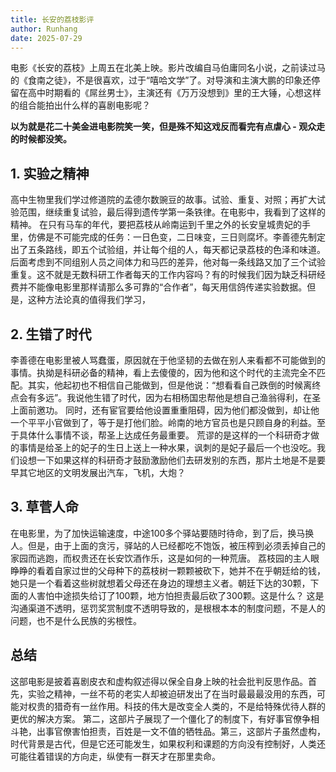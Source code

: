 ```yaml
---
title: 长安的荔枝影评
author: Runhang 
date: 2025-07-29
---
```



电影《长安的荔枝》上周五在北美上映。影片改编自马伯庸同名小说，之前读过马的《食南之徒》，不是很喜欢，过于“嘻哈文学”了。对导演和主演大鹏的印象还停留在高中时期看的《屌丝男士》，主演还有《万万没想到》里的王大锤，心想这样的组合能拍出什么样的喜剧电影呢？

**以为就是花二十美金进电影院笑一笑，但是殊不知这戏反而看完有点虐心 - 观众走的时候都没笑。**

## 1. 实验之精神 
高中生物里我们学过修道院的孟德尔数豌豆的故事。试验、重复、对照；再扩大试验范围，继续重复试验，最后得到遗传学第一条铁律。在电影中，我看到了这样的精神。
在只有马车的年代，要把荔枝从岭南运到千里之外的长安皇城贵妃的手里，仿佛是不可能完成的任务：一日色变，二日味变，三日则腐坏。李善德先制定出了五条路线，即五个试验组，并让每个组的人，每天都记录荔枝的色泽和味道。
后面考虑到不同组别人员之间体力和马匹的差异，他对每一条线路又加了三个试验重复。这不就是无数科研工作者每天的工作内容吗？有的时候我们因为缺乏科研经费并不能像电影里那样请那么多可靠的“合作者”，每天用信鸽传递实验数据。但是，这种方法论真的值得我们学习，

## 2. 生错了时代
李善德在电影里被人骂蠢蛋，原因就在于他坚韧的去做在别人来看都不可能做到的事情。执拗是科研必备的精神，看上去傻傻的，因为他和这个时代的主流完全不匹配。其实，他起初也不相信自己能做到，但是他说：“想看看自己跌倒的时候离终点会有多远”。我说他生错了时代，因为右相杨国忠帮他是想自己渔翁得利，在圣上面前邀功。 同时，还有宦官要给他设置重重阻碍，因为他们都没做到，却让他一个平平小官做到了，等于是打他们脸。岭南的地方官员也是只顾自身的利益。至于具体什么事情不谈，帮圣上达成任务最重要。
荒谬的是这样的一个科研奇才做的事情是给圣上的妃子的生日上送上一种水果，讽刺的是妃子最后一个也没吃。我们设想一下如果这样的科研奇才鼓励激励他们去研发别的东西，那片土地是不是要早其它地区的文明发展出汽车，飞机，大炮？

## 3. 草菅人命
在电影里，为了加快运输速度，中途100多个驿站要随时待命，到了后，换马换人。但是，由于上面的贪污，驿站的人已经都吃不饱饭，被压榨到必须丢掉自己的家园而逃跑，而权贵还在长安饮酒作乐，这是如何的一种荒唐。
荔枝园的主人眼睁睁的看着自家过世的父母种下的荔枝树一颗颗被砍下，她并不在乎朝廷给的钱，她只是一个看着这些树就想着父母还在身边的理想主义者。朝廷下达的30颗，下面的人害怕中途损失给订了100颗，地方怕担责最后砍了300颗。这是什么？
这是沟通渠道不透明，惩罚奖赏制度不透明导致的，是根根本本的制度问题，不是人的问题，也不是什么民族的劣根性。


## 总结
这部电影是披着喜剧皮衣和虚构叙述得以保全自身上映的社会批判反思作品。首先，实验之精神，一丝不苟的老实人却被迫研发出了在当时最最最没用的东西，可能对权贵的猎奇有一丝作用。科技的伟大是改变全人类的，不是给特殊优待人群的更优的解决方案。
第二，这部片子展现了一个僵化了的制度下，有好事官僚争相斗艳，出事官僚害怕担责，百姓是一文不值的牺牲品。第三，这部片子虽然虚构，时代背景是古代，但是它还可能发生，如果权利和课题的方向没有控制好，人类还可能往着错误的方向走，纵使有一群天才在那里卖命。


